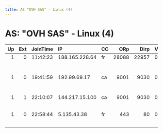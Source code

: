 ```yaml
---
title: AS "OVH SAS" - Linux (4)
---
```


# AS: "OVH SAS" - Linux (4)

|   Up |   Ext | JoinTime   | IP             | CC   |   ORp |   Dirp | Version   | Contact                   | Nickname        |   eFamMembers |
|-----:|------:|:-----------|:---------------|:-----|------:|-------:|:----------|:--------------------------|:----------------|--------------:|
|    1 |     0 | 11:42:23   | 188.165.228.64 | fr   | 28088 |  22957 | 0.2.9.10  | None                      | Unnamed         |             1 |
|    1 |     0 | 19:41:59   | 192.99.69.17   | ca   |  9001 |   9030 | 0.2.9.10  | 1187 EF45 9760 66ED 5AB5  | StopFossilFuels |             2 |
|    1 |     1 | 22:10:07   | 144.217.15.100 | ca   |  9001 |   9030 | 0.3.1.7   | None                      | Unnamed         |             1 |
|    1 |     0 | 22:58:44   | 5.135.43.38    | fr   |   443 |     80 | 0.3.0.10  | root at hacked dot comput | HackedComputer2 |             3 |

